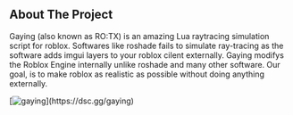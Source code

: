 



<!-- ABOUT THE PROJECT -->
## About The Project


Gaying (also known as RO:TX) is an amazing Lua raytracing simulation script for roblox. Softwares like roshade fails to simulate ray-tracing as the software adds imgui layers to your roblox cilent externally. Gaying modifys the Roblox Engine internally unlike roshade and many other software. Our goal, is to make roblox as realistic as possible without doing anything externally. 



[![gaying]([https://user-images.githubusercontent.com/77512805/197843157-3485a6e4-7b18-4372-8277-f3a2e7bd0317.png](https://github.com/FadifyV2/gaying/blob/2304583ae67564919a155d288c0cb046a158d539/imagead.png))](https://dsc.gg/gaying)



